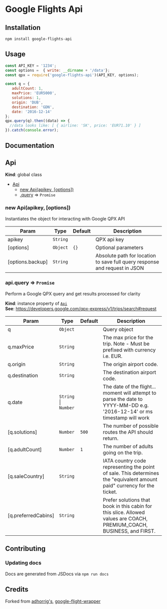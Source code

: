 # Google Flights Api

## Installation

```
npm install google-flights-api
```

## Usage

```javascript
const API_KEY = '1234';
const options =  { write: __dirname + '/data'};
const qpx = require('google-flights-api')(API_KEY, options);

const q = {
   adultCount: 1, 
   maxPrice: 'EUR5000', 
   solutions: 1, 
   origin: 'DUB',
   destination: 'GDN', 
   date: '2016-12-14'
};
qpx.query(q).then((data) => {
  //data looks like: [ { airline: 'SK', price: 'EUR71.10' } ]
}).catch(console.error);
```
## Documentation

<a name="Api"></a>

## Api
**Kind**: global class  

* [Api](#Api)
    * [new Api(apikey, [options])](#new_Api_new)
    * [.query](#Api+query) ⇒ <code>Promise</code>

<a name="new_Api_new"></a>

### new Api(apikey, [options])
Instantiates the object for interacting with Google QPX API


| Param | Type | Default | Description |
| --- | --- | --- | --- |
| apikey | <code>String</code> |  | QPX api key |
| [options] | <code>Object</code> | <code>{}</code> | Optional parameters |
| [options.backup] | <code>String</code> |  | Absolute path for location to save full query response and request in JSON |

<a name="Api+query"></a>

### api.query ⇒ <code>Promise</code>
Perform a Google QPX query and get results processed for clarity

**Kind**: instance property of [<code>Api</code>](#Api)  
**See**: https://developers.google.com/qpx-express/v1/trips/search#request  

| Param | Type | Default | Description |
| --- | --- | --- | --- |
| q | <code>Object</code> |  | Query object |
| q.maxPrice | <code>String</code> |  | The max price for the trip. Note - Must be prefixed with currency i.e. EUR. |
| q.origin | <code>String</code> |  | The origin airport code. |
| q.destination | <code>String</code> |  | The destination airport code. |
| q.date | <code>String</code> \| <code>Number</code> |  | The date of the flight... moment will attempt to parse the date to YYYY-MM-DD e.g. '2016-12-14' or ms timestamp will work |
| [q.solutions] | <code>Number</code> | <code>500</code> | The number of possible routes the API should return. |
| [q.adultCount] | <code>Number</code> | <code>1</code> | The number of adults going on the trip. |
| [q.saleCountry] | <code>String</code> |  | IATA country code representing the point of sale. This determines the "equivalent amount paid" currency for the ticket. |
| [q.preferredCabins] | <code>String</code> |  | Prefer solutions that book in this cabin for this slice. Allowed values are COACH, PREMIUM_COACH, BUSINESS, and FIRST. |


## Contributing

### Updating docs
Docs are generated from JSDocs via `npm run docs`

## Credits
Forked from [adhorrig's](https://github.com/adhorrig), [google-flight-wrapper](https://github.com/adhorrig/google-flights-wrapper)

